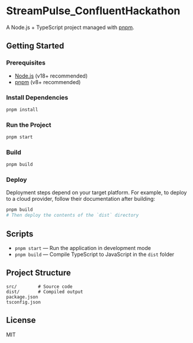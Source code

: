 # StreamPulse_ConfluentHackathon

A Node.js + TypeScript project managed with [pnpm](https://pnpm.io/).

## Getting Started

### Prerequisites

- [Node.js](https://nodejs.org/) (v18+ recommended)
- [pnpm](https://pnpm.io/) (v8+ recommended)

### Install Dependencies

```bash
pnpm install
```

### Run the Project

```bash
pnpm start
```

### Build

```bash
pnpm build
```

### Deploy

Deployment steps depend on your target platform. For example, to deploy to a cloud provider, follow their documentation after building:

```bash
pnpm build
# Then deploy the contents of the `dist` directory
```

## Scripts

- `pnpm start` — Run the application in development mode
- `pnpm build` — Compile TypeScript to JavaScript in the `dist` folder

## Project Structure

```
src/        # Source code
dist/       # Compiled output
package.json
tsconfig.json
```

## License

MIT